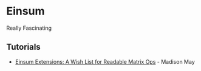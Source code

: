 # Einsum

Really Fascinating


## Tutorials

* [Einsum Extensions: A Wish List for Readable Matrix Ops](https://www.pragmatic.ml/einsum-extensions/) - Madison May